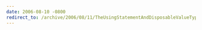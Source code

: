 ```yaml
---
date: 2006-08-10 -0800
redirect_to: /archive/2006/08/11/TheUsingStatementAndDisposableValueTypes.aspx/
---
```

